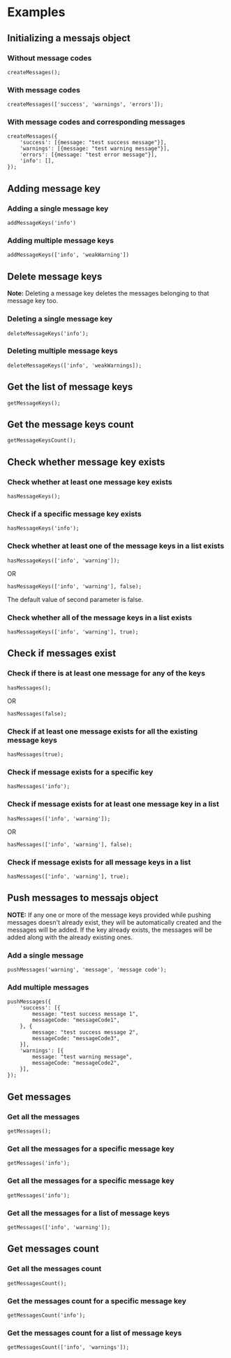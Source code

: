 # Examples

## Initializing a messajs object

### Without message codes
```
createMessages();
```

### With message codes
```
createMessages(['success', 'warnings', 'errors']);
```

### With message codes and corresponding messages
~~~~ 
createMessages({
    'success': [{message: "test success message"}],
    'warnings': [{message: "test warning message"}],
    'errors': [{message: "test error message"}],
    'info': [],
});
~~~~

## Adding message key

### Adding a single message key
```
addMessageKeys('info')
```

### Adding multiple message keys
```
addMessageKeys(['info', 'weakWarning'])
```

## Delete message keys

**Note:** Deleting a message key deletes the messages belonging to that message key too.

### Deleting a single message key
```
deleteMessageKeys('info');
```
### Deleting multiple message keys
```
deleteMessageKeys(['info', 'weakWarnings]);
```

## Get the list of message keys
```
getMessageKeys();
```

## Get the message keys count
```
getMessageKeysCount();
```

## Check whether message key exists

### Check whether at least one message key exists
```
hasMessageKeys();
```

### Check if a specific message key exists
```
hasMessageKeys('info');
```

### Check whether at least one of the message keys in a list exists
```
hasMessageKeys(['info', 'warning']);
```
OR
```
hasMessageKeys(['info', 'warning'], false);
```
The default value of second parameter is false.

### Check whether all of the message keys in a list exists
```
hasMessageKeys(['info', 'warning'], true);
```

## Check if messages exist

### Check if there is at least one message for any of the keys
```
hasMessages();
```

OR

```
hasMessages(false);
```

### Check if at least one message exists for all the existing message keys
```
hasMessages(true);
```

### Check if message exists for a specific key
```
hasMessages('info');
```

### Check if message exists for at least one message key in a list

```
hasMessages(['info', 'warning']);
```
OR

```
hasMessages(['info', 'warning'], false);
```

### Check if message exists for all message keys in a list

```
hasMessages(['info', 'warning'], true);
```

## Push messages to messajs object

**NOTE:** If any one or more of the message keys provided while pushing messages doesn't already exist, they will be automatically created and the messages will be added. If the key already exists, the messages will be added along with the already existing ones.

### Add a single message

```
pushMessages('warning', 'message', 'message code');
```

### Add multiple messages

```
pushMessages({
    'success': [{
        message: "test success message 1", 
        messageCode: "messageCode1",
    }, {
        message: "test success message 2", 
        messageCode: "messageCode3",
    }], 
    'warnings': [{
        message: "test warning message",
        messageCode: "messageCode2",
    }], 
});
```

## Get messages

### Get all the messages
```
getMessages();
```

### Get all the messages for a specific message key
```
getMessages('info');
```

### Get all the messages for a specific message key
```
getMessages('info');
```

### Get all the messages for a list of message keys
```
getMessages(['info', 'warning']);
```

## Get messages count

### Get all the messages count
```
getMessagesCount();
```

### Get the messages count for a specific message key
```
getMessagesCount('info');
```

### Get the messages count for a list of message keys
```
getMessagesCount(['info', 'warnings']);
```


